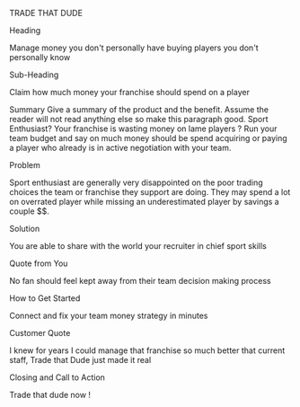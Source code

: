 TRADE THAT DUDE

Heading

Manage money you don't personally have buying players you don't personally know

Sub-Heading

Claim how much money your franchise should spend on a player

Summary
Give a summary of the product and the benefit. Assume the reader will not read anything else so make this paragraph good.
Sport Enthusiast? Your franchise is wasting money on lame players ? Run your team budget and say on much money should be spend acquiring or paying a player who already is in active  negotiation  with your team.

Problem

Sport enthusiast are generally very disappointed on the poor trading choices the team or franchise they support are doing. They may spend a lot on overrated player while missing an underestimated player by savings a couple $$.

Solution

You are able to share with the world your recruiter in chief sport skills

Quote from You

No fan should feel kept away from their team decision making process

How to Get Started

Connect and fix your team money strategy in minutes

Customer Quote

I knew for years I could manage that franchise so much better that current staff, Trade that Dude just made it real

Closing and Call to Action

Trade that dude now !
